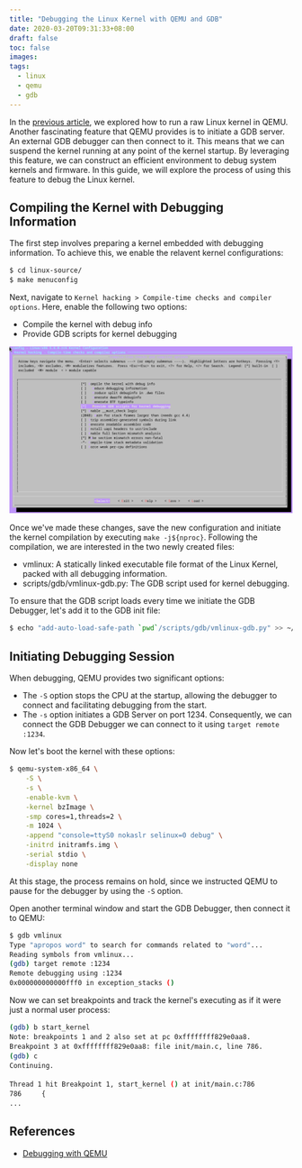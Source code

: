 ```yaml
---
title: "Debugging the Linux Kernel with QEMU and GDB"
date: 2020-03-20T09:31:33+08:00
draft: false
toc: false
images:
tags: 
  - linux
  - qemu
  - gdb
---
```


In the [previous article](/posts/running-raw-linux-kernel-in-qemu/), we explored how to run a raw Linux kernel in QEMU. Another fascinating feature that QEMU provides is to initiate a GDB server. An external GDB debugger can then connect to it. This means that we can suspend the kernel running at any point of the kernel startup. By leveraging this feature, we can construct an efficient environment to debug system kernels and firmware. In this guide, we will explore the process of using this feature to debug the Linux kernel.

<!--more-->

## Compiling the Kernel with Debugging Information

The first step involves preparing a kernel embedded with debugging information. To achieve this, we enable the relavent kernel configurations:

```sh
$ cd linux-source/
$ make menuconfig
```

Next, navigate to `Kernel hacking > Compile-time checks and compiler options`. Here, enable the following two options:

- Compile the kernel with debug info
- Provide GDB scripts for kernel debugging

![Provide GDB scripts for kernel debugging](/img/provide-gdb-scripts-for-kernel-debugging.png)

Once we've made these changes, save the new configuration and initiate the kernel compilation by executing `make -j${nproc}`. Following the compilation, we are interested in the two newly created files:

- vmlinux: A statically linked executable file format of the Linux Kernel, packed with all debugging information.
- scripts/gdb/vmlinux-gdb.py: The GDB script used for kernel debugging.

To ensure that the GDB script loads every time we initiate the GDB Debugger, let's add it to the GDB init file:

```sh
$ echo "add-auto-load-safe-path `pwd`/scripts/gdb/vmlinux-gdb.py" >> ~/.gdbinit
```

## Initiating Debugging Session

When debugging, QEMU provides two significant options:

- The `-S` option stops the CPU at the startup, allowing the debugger to connect and facilitating debugging from the start.
- The `-s` option initiates a GDB Server on port 1234. Consequently, we can connect the GDB Debugger we can connect to it using `target remote :1234`.

Now let's boot the kernel with these options:

```sh
$ qemu-system-x86_64 \
    -S \
    -s \
    -enable-kvm \
    -kernel bzImage \
    -smp cores=1,threads=2 \
    -m 1024 \
    -append "console=ttyS0 nokaslr selinux=0 debug" \
    -initrd initramfs.img \
    -serial stdio \
    -display none
```

At this stage, the process remains on hold, since we instructed QEMU to pause for the debugger by using the `-S` option.

Open another terminal window and start the GDB Debugger, then connect it to QEMU:

```sh
$ gdb vmlinux
Type "apropos word" to search for commands related to "word"...
Reading symbols from vmlinux...
(gdb) target remote :1234
Remote debugging using :1234
0x000000000000fff0 in exception_stacks ()
```

Now we can set breakpoints and track the kernel's executing as if it were just a normal user process:

```sh
(gdb) b start_kernel
Note: breakpoints 1 and 2 also set at pc 0xffffffff829e0aa8.
Breakpoint 3 at 0xffffffff829e0aa8: file init/main.c, line 786.
(gdb) c
Continuing.

Thread 1 hit Breakpoint 1, start_kernel () at init/main.c:786
786     {
...
```

## References

- [Debugging with QEMU](https://en.wikibooks.org/wiki/QEMU/Debugging_with_QEMU)
